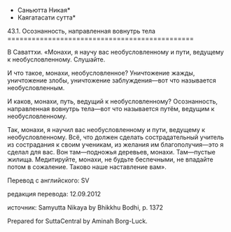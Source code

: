 * Саньютта Никая*
* Каягатасати сутта*

43\.1\. Осознанность, направленная вовнутрь тела
\=\=\=\=\=\=\=\=\=\=\=\=\=\=\=\=\=\=\=\=\=\=\=\=\=\=\=\=\=\=\=\=\=\=\=\=\=\=\=\=\=\=\=\=\=\=

В Саваттхи\. «Монахи, я научу вас необусловленному и пути, ведущему к необусловленному\. Слушайте\.

И что такое, монахи, необусловленное? Уничтожение жажды, уничтожение злобы, уничтожение заблуждения—вот что называется необусловленным\.

И каков, монахи, путь, ведущий к необусловленному? Осознанность, направленная вовнутрь тела—вот что называется путём, ведущим к необусловленному\.

Так, монахи, я научил вас необусловленному и пути, ведущему к необусловленному\. Всё, что должен сделать сострадательный учитель из сострадания к своим ученикам, из желания им благополучия—это я сделал для вас\. Вон там—подножья деревьев, монахи\. Там—пустые жилища\. Медитируйте, монахи, не будьте беспечными, не впадайте потом в сожаление\. Таково наше наставление вам»\.

Перевод с английского: SV

редакция перевода: 12\.09\.2012

источник: Samyutta Nikaya by Bhikkhu Bodhi, p\. 1372

Prepared for SuttaCentral by Aminah Borg\-Luck\.